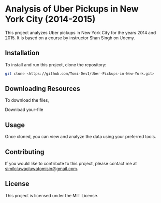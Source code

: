 
# Analysis of Uber Pickups in New York City (2014-2015)

This project analyzes Uber pickups in New York City for the years 2014 and 2015. It is based on a course by instructor Shan Singh on Udemy.

## Installation

To install and run this project, clone the repository:

```bash
git clone <https://github.com/Tomi-Dev1/Uber-Pickups-in-New-York.git>
```
## Downloading Resources

To download the files, 

Download your-file


## Usage

Once cloned, you can view and analyze the data using your preferred tools.


## Contributing

If you would like to contribute to this project, please contact me at similoluwaoluwatomisin@gmail.com.

## License

This project is licensed under the MIT License.
```

